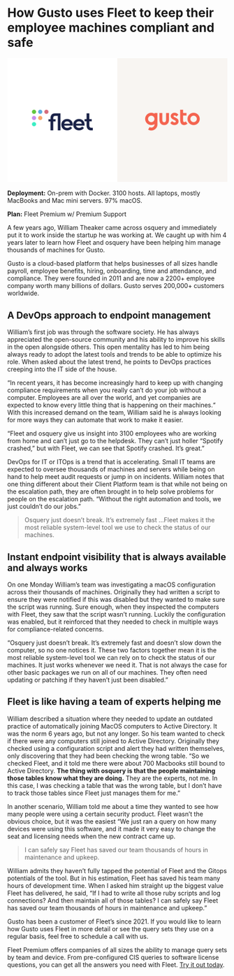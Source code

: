 # How Gusto uses Fleet to keep their employee machines compliant and safe

![Two people talking about Fleet](../website/assets/images/articles/case-study-fleet-and-gusto-800x450@2x.png)

**Deployment:** On-prem with Docker. 3100 hosts. All laptops, mostly MacBooks and Mac mini servers. 97% macOS.

**Plan:** Fleet Premium w/ Premium Support

A few years ago, William Theaker came across osquery and immediately put it to work inside the startup he was working at. We caught up with him 4 years later to learn how Fleet and osquery have been helping him manage thousands of machines for Gusto.

Gusto is a cloud-based platform that helps businesses of all sizes handle payroll, employee benefits, hiring, onboarding, time and attendance, and compliance. They were founded in 2011 and are now a 2200+ employee company worth many billions of dollars. Gusto serves 200,000+ customers worldwide.

## A DevOps approach to endpoint management

William’s first job was through the software society. He has always appreciated the open-source community and his ability to improve his skills in the open alongside others. This open mentality has led to him being always ready to adopt the latest tools and trends to be able to optimize his role. When asked about the latest trend, he points to DevOps practices creeping into the IT side of the house.

“In recent years, it has become increasingly hard to keep up with changing compliance requirements when you really can’t do your job without a computer. Employees are all over the world, and yet companies are expected to know every little thing that is happening on their machines.“ With this increased demand on the team, William said he is always looking for more ways they can automate that work to make it easier. 

“Fleet and osquery give us insight into 3100 employees who are working from home and can’t just go to the helpdesk. They can’t just holler “Spotify crashed,” but with Fleet, we can see that Spotify crashed. It’s great.”

DevOps for IT or ITOps is a trend that is accelerating. Small IT teams are expected to oversee thousands of machines and servers while being on hand to help meet audit requests or jump in on incidents. William notes that one thing different about their Client Platform team is that while not being on the escalation path, they are often brought in to help solve problems for people on the escalation path. “Without the right automation and tools, we just couldn’t do our jobs.”

<blockquote purpose="quote">Osquery just doesn’t break. It’s extremely fast …Fleet makes it the most reliable system-level tool we use to check the status of our machines.</blockquote>

## Instant endpoint visibility that is always available and always works

On one Monday William’s team was investigating a macOS configuration across their thousands of machines. Originally they had written a script to ensure they were notified if this was disabled but they wanted to make sure the script was running. Sure enough, when they inspected the computers with Fleet, they saw that the script wasn’t running. Luckily the configuration was enabled, but it reinforced that they needed to check in multiple ways for compliance-related concerns. 

“Osquery just doesn’t break. It’s extremely fast and doesn’t slow down the computer, so no one notices it. These two factors together mean it is the most reliable system-level tool we can rely on to check the status of our machines. It just works whenever we need it. That is not always the case for other basic packages we run on all of our machines. They often need updating or patching if they haven’t just been disabled.”

## Fleet is like having a team of experts helping me

William described a situation where they needed to update an outdated practice of automatically joining MacOS computers to Active Directory. It was the norm 6 years ago, but not any longer. So his team wanted to check if there were any computers still joined to Active Directory. Originally they checked using a configuration script and alert they had written themselves, only discovering that they had been checking the wrong table. “So we checked Fleet, and it told me there were about 700 Macbooks still bound to Active Directory. **The thing with osquery is that the people maintaining those tables know what they are doing.** They are the experts, not me. In this case, I was checking a table that was the wrong table, but I don’t have to track those tables since Fleet just manages them for me.”

In another scenario, William told me about a time they wanted to see how many people were using a certain security product. Fleet wasn’t the obvious choice, but it was the easiest “We just ran a query on how many devices were using this software, and it made it very easy to change the seat and licensing needs when the new contract came up.

<blockquote purpose="quote">I can safely say Fleet has saved our team thousands of hours in maintenance and upkeep.</blockquote>

William admits they haven’t fully tapped the potential of Fleet and the Gitops potentials of the tool. But in his estimation, Fleet has saved his team many hours of development time. When I asked him straight up the biggest value Fleet has delivered, he said, “If I had to write all those ruby scripts and log connections? And then maintain all of those tables? I can safely say Fleet has saved our team thousands of hours in maintenance and upkeep.”

Gusto has been a customer of Fleet’s since 2021. If you would like to learn how Gusto uses Fleet in more detail or see the query sets they use on a regular basis, feel free to schedule a call with us. 

Fleet Premium offers companies of all sizes the ability to manage query sets by team and device. From pre-configured CIS queries to software license questions, you can get all the answers you need with Fleet. [Try it out today](https://fleetdm.com/try-fleet/register). 

<call-to-action preset="premium-upgrade"></call-to-action>

<meta name="category" value="success stories">
<meta name="authorGitHubUsername" value="jarodreyes">
<meta name="authorFullName" value="Jarod Reyes">
<meta name="publishedOn" value="2023-05-12">
<meta name="articleTitle" value="How Gusto uses Fleet to keep their employee machines compliant and safe">
<meta name="articleImageUrl" value="../website/assets/images/articles/case-study-fleet-and-gusto-800x450@2x.png">